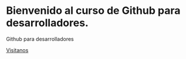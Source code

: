 # Bienvenido al curso de Github para desarrolladores.

Github para desarrolladores

[Visitanos](https://github.com/JaiderCarvajal/primerospasosengithub)
